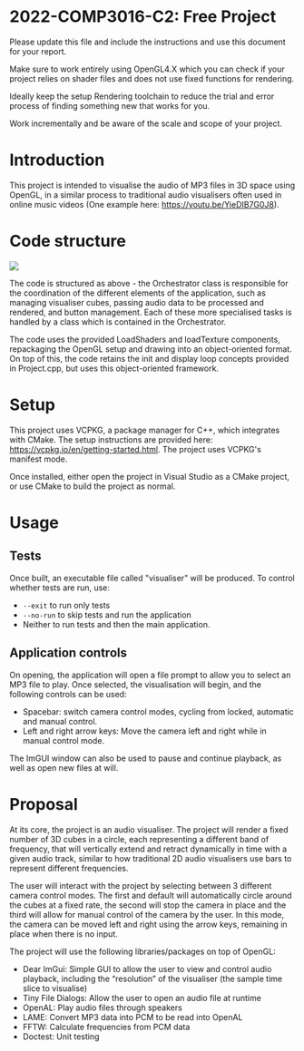 # 2022-COMP3016-C2: Free Project

Please update this file and include the instructions and use this document for your report.

Make sure to work entirely using OpenGL4.X which you can check if your project relies on shader files and does not use fixed functions for rendering.

Ideally keep the setup Rendering toolchain to reduce the trial and error process of finding something new that works for you.

Work incrementally and be aware of the scale and scope of your project.

# Introduction

This project is intended to visualise the audio of MP3 files in 3D space using OpenGL, in a similar process to traditional audio visualisers often used in online music videos (One example here: https://youtu.be/YieDIB7G0J8).

# Code structure
[![](https://mermaid.ink/img/pako:eNqFVntv4zYM_yqC_0pTJ837dcOAIbceArTXYr1twBDgoFi0rU2WMklOmxb97qNsJ3IS3xogiUX--CZFvwWRYhAsgkhQYz5zmmiarfVaum9BIw86SsFYTa3S5M3RCX46xPBX-G5JlG_A1KiWLRaI5jIhMRcgaQaey1S-EUBozrh6gkhJZu5AJjb1kI1SgmwF3aMGT12iGk3v0VcSHR8PfjrI9YmfrcKrKy-vtiBv0R2MUKikdeXFnKlfnD-P-FBnRBqohaVTtJJLriMBjXK3mLGKs7bXhGn6vFTSaiWMp2ZqB2UMv_EktU2MO4hr9GiP9nzUJeP9tDKf0RTUanJNEpEtFhm1owXZcXhuZGy1-hsiy5U8q9oOqUr_9OUu59L-TCy82FyD-eRhJctpcG3yqZ7_0pfL_LWuyD2YtO3pBmy-rQNdxupnoSj7VhpvVU48UpvWEDvQlkdUiP0T_oIz0Mrw52uebUCHZEdFDlcIbUiaA9dTdhp6jMYx9tKA7-vrxgxxyf4PVOnCEJZKafYRTiqdUVFDVdneUbWSDF48oziCIZs8jkGvLrwoB1Pm2QWrMkYiJVSui-Q19Ag2JQNxT3GKX3zxPdvQHTDPPmoo6uDLxCW3t1plbu5ah7vgqhjwI6ZohjO5s37AiZZGuFZ6Cck-JK-eZVwAB3JY-uW5WlknRWUiICSXwogug2gcrsdUyeTODSteRCsZq1rTFKnA-g0JzTYcpG3gCCf6qEwDi_E4zg0siyI08M0WolxQfQY4FM-kmFkJxpwk_8LfWgrLkavGtinY8gLUasdZ_ULpZNukPxh-T6lkAtqk_C-vqI7rTdDevRMdx4vscPE2NAByE7DV9XkyE-VEeEy5Ix7iAruS1eZAoXKfNAR0q-HfHGS0vwyqsFlyOZgWo5aGOErRP2DNj9w40_4HNzkV3ODwZV9-X_2JF4F6rvVHscNMqp6rEA7nXLCHk0XkK-TXZvtkb6K03wLt8-VXqm7X9yXSyqy0CQi6NcC-8exkVTZ6fyhY2SoHD8KawfBgJXSKsUcLxZWYn9ljqk7eG9ZBfx2QdqdTPZXr4kPYSU99iL4o-ocSjalwUtVqreN73W4bD-6y-gHCPV2MocMGYYBZzChn-Kb15qqwDmwKWJZggY8MYpoLuw4wewiluVVPexkFixj3AYRBvsUmherl7Iz6K-MY2JHodifg8S2w-617r0u4sagTBybmiaPnWiA5tXZrFjc3jt1NuE3zTTdS2Y3hLKXaprv55GYymMzoYAiT6ZCOh0MWbfrzWTwY9WM27fUHNHh_DwMo7N9XL5HuLwy2VP6lFHpqdQ7F0Rl-CRad4aTbm_Vns8lg3h_3hvPeJAz2SJ_OuuNxfzoZj0b92Xw0HqLm10JFvzubT8e90WQ6m4yGo97o_T_t1J2Z?type=png)](https://mermaid.live/edit#pako:eNqFVntv4zYM_yqC_0pTJ837dcOAIbceArTXYr1twBDgoFi0rU2WMklOmxb97qNsJ3IS3xogiUX--CZFvwWRYhAsgkhQYz5zmmiarfVaum9BIw86SsFYTa3S5M3RCX46xPBX-G5JlG_A1KiWLRaI5jIhMRcgaQaey1S-EUBozrh6gkhJZu5AJjb1kI1SgmwF3aMGT12iGk3v0VcSHR8PfjrI9YmfrcKrKy-vtiBv0R2MUKikdeXFnKlfnD-P-FBnRBqohaVTtJJLriMBjXK3mLGKs7bXhGn6vFTSaiWMp2ZqB2UMv_EktU2MO4hr9GiP9nzUJeP9tDKf0RTUanJNEpEtFhm1owXZcXhuZGy1-hsiy5U8q9oOqUr_9OUu59L-TCy82FyD-eRhJctpcG3yqZ7_0pfL_LWuyD2YtO3pBmy-rQNdxupnoSj7VhpvVU48UpvWEDvQlkdUiP0T_oIz0Mrw52uebUCHZEdFDlcIbUiaA9dTdhp6jMYx9tKA7-vrxgxxyf4PVOnCEJZKafYRTiqdUVFDVdneUbWSDF48oziCIZs8jkGvLrwoB1Pm2QWrMkYiJVSui-Q19Ag2JQNxT3GKX3zxPdvQHTDPPmoo6uDLxCW3t1plbu5ah7vgqhjwI6ZohjO5s37AiZZGuFZ6Cck-JK-eZVwAB3JY-uW5WlknRWUiICSXwogug2gcrsdUyeTODSteRCsZq1rTFKnA-g0JzTYcpG3gCCf6qEwDi_E4zg0siyI08M0WolxQfQY4FM-kmFkJxpwk_8LfWgrLkavGtinY8gLUasdZ_ULpZNukPxh-T6lkAtqk_C-vqI7rTdDevRMdx4vscPE2NAByE7DV9XkyE-VEeEy5Ix7iAruS1eZAoXKfNAR0q-HfHGS0vwyqsFlyOZgWo5aGOErRP2DNj9w40_4HNzkV3ODwZV9-X_2JF4F6rvVHscNMqp6rEA7nXLCHk0XkK-TXZvtkb6K03wLt8-VXqm7X9yXSyqy0CQi6NcC-8exkVTZ6fyhY2SoHD8KawfBgJXSKsUcLxZWYn9ljqk7eG9ZBfx2QdqdTPZXr4kPYSU99iL4o-ocSjalwUtVqreN73W4bD-6y-gHCPV2MocMGYYBZzChn-Kb15qqwDmwKWJZggY8MYpoLuw4wewiluVVPexkFixj3AYRBvsUmherl7Iz6K-MY2JHodifg8S2w-617r0u4sagTBybmiaPnWiA5tXZrFjc3jt1NuE3zTTdS2Y3hLKXaprv55GYymMzoYAiT6ZCOh0MWbfrzWTwY9WM27fUHNHh_DwMo7N9XL5HuLwy2VP6lFHpqdQ7F0Rl-CRad4aTbm_Vns8lg3h_3hvPeJAz2SJ_OuuNxfzoZj0b92Xw0HqLm10JFvzubT8e90WQ6m4yGo97o_T_t1J2Z)

The code is structured as above - the Orchestrator class is responsible for the coordination of the different elements of the application, such as managing visualiser cubes, passing audio data to be processed and rendered, and button management. Each of these more specialised tasks is handled by a class which is contained in the Orchestrator.

The code uses the provided LoadShaders and loadTexture components, repackaging the OpenGL setup and drawing into an object-oriented format. On top of this, the code retains the init and display loop concepts provided in Project.cpp, but uses this object-oriented framework.

# Setup

This project uses VCPKG, a package manager for C++, which integrates with CMake. The setup instructions are provided here: https://vcpkg.io/en/getting-started.html. The project uses VCPKG's manifest mode.

Once installed, either open the project in Visual Studio as a CMake project, or use CMake to build the project as normal.

# Usage
## Tests
Once built, an executable file called "visualiser" will be produced. To control whether tests are run, use:

- ```--exit``` to run only tests
- ```--no-run``` to skip tests and run the application
- Neither to run tests and then the main application.

## Application controls
On opening, the application will open a file prompt to allow you to select an MP3 file to play. Once selected, the visualisation will begin, and the following controls can be used:

- Spacebar: switch camera control modes, cycling from locked, automatic and manual control.
- Left and right arrow keys: Move the camera left and right while in manual control mode.

The ImGUI window can also be used to pause and continue playback, as well as open new files at will.

# Proposal

At its core, the project is an audio visualiser. The project will render a fixed number of 3D cubes in a circle, each representing a different band of frequency, that will vertically extend and retract dynamically in time with a given audio track, similar to how traditional 2D audio visualisers use bars to represent different frequencies.

The user will interact with the project by selecting between 3 different camera control modes. The first and default will automatically circle around the cubes at a fixed rate, the second will stop the camera in place and the third will allow for manual control of the camera by the user. In this mode, the camera can be moved left and right using the arrow keys, remaining in place when there is no input.

The project will use the following libraries/packages on top of OpenGL:
- Dear ImGui: Simple GUI to allow the user to view and control audio playback, including the “resolution” of the visualiser (the sample time slice to visualise)
- Tiny File Dialogs: Allow the user to open an audio file at runtime
- OpenAL: Play audio files through speakers
- LAME: Convert MP3 data into PCM to be read into OpenAL
- FFTW: Calculate frequencies from PCM data
- Doctest: Unit testing

